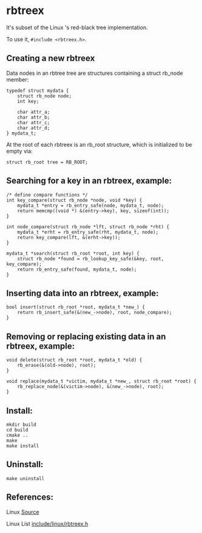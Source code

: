 # rbtreex
It's subset of the Linux 's red-black tree implementation.

To use it, `#include <rbtreex.h>`.

Creating a new rbtreex
---------------------

Data nodes in an rbtree tree are structures containing a struct rb_node member:

```
typedef struct mydata {
    struct rb_node node;
    int key;

    char attr_a;
    char attr_b;
    char attr_c;
    char attr_d;
} mydata_t;
```

At the root of each rbtreex is an rb_root structure, which is initialized to be
empty via:
```
struct rb_root tree = RB_ROOT;
```
Searching for a key in an rbtreex, example:
-------------------------------------------
```
/* define compare functions */
int key_compare(struct rb_node *node, void *key) {
    mydata_t *entry = rb_entry_safe(node, mydata_t, node);
    return memcmp((void *) &(entry->key), key, sizeof(int));
}

int node_compare(struct rb_node *lft, struct rb_node *rht) {
    mydata_t *erht = rb_entry_safe(rht, mydata_t, node);
    return key_compare(lft, &(erht->key));
}

mydata_t *search(struct rb_root *root, int key) {
    struct rb_node *found = rb_lookup_key_safe(&key, root, key_compare);
    return rb_entry_safe(found, mydata_t, node);
}
```
Inserting data into an rbtreex, example:
--------------------------------------
```
bool insert(struct rb_root *root, mydata_t *new_) {
    return rb_insert_safe(&(new_->node), root, node_compare);
}

```
Removing or replacing existing data in an rbtreex, example:
---------------------------------------------------------
```
void delete(struct rb_root *root, mydata_t *old) {
    rb_erase(&(old->node), root);
}

void replace(mydata_t *victim, mydata_t *new_, struct rb_root *root) {
    rb_replace_node(&(victim->node), &(new_->node), root);
}
```

Install:
---------------------------------------------------------
```
mkdir build
cd build
cmake ..
make
make install
```

Uninstall:
---------------------------------------------------------
```
make uninstall
```

References:
---------------
Linux [Source](https://github.com/torvalds/linux)

Linux List [include/linux/rbtreex.h](https://github.com/torvalds/linux/blob/master/include/linux/rbtree.h)
